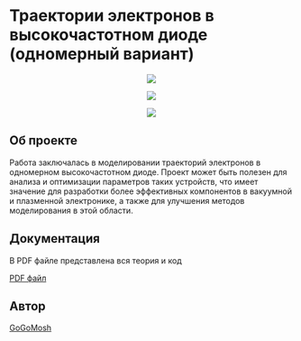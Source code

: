 # Траектории электронов в высокочастотном диоде (одномерный вариант)

<p align='center'>
	<img src='https://i.ibb.co/vYXXmDr/figures.gif'> 
<p align='center'>


<p align='center'>
	<img src='https://img.shields.io/badge/Language-python-blue'> 
<p align='center'>
	<img src='https://img.shields.io/badge/Package-numpy%2C%20matplotlib%2C%20PIL-blueviolet'> 
</p>


## Об проекте

Работа заключалась в моделировании траекторий электронов в одномерном высокочастотном диоде. Проект может быть полезен для анализа и оптимизации параметров таких устройств, что имеет значение для разработки более эффективных компонентов в вакуумной и плазменной электронике, а также для улучшения методов моделирования в этой области.

## Документация

В PDF файле представлена вся теория и код

[PDF файл](https://drive.google.com/file/d/19xkWWhfDSkTeRAaQwieP1nJoLwbuofPZ/view?usp=sharing)

## Автор

[GoGoMosh](https://github.com/GoGoMosh)
